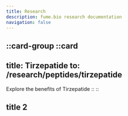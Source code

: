 ```yaml
---
title: Research
description: fume.bio research documentation
navigation: false
---
```


::card-group
  ::card
  ---
  title: Tirzepatide
  to: /research/peptides/tirzepatide
  ---
  Explore the benefits of Tirzepatide
  ::
::

## title 2
